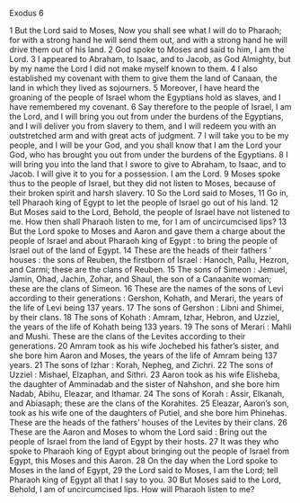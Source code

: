 Exodus 6

1	But the Lord said to Moses, Now you shall see what I will do to Pharaoh; for with a strong hand he will send them out, and with a strong hand he will drive them out of his land.
2	God spoke to Moses and said to him, I am the Lord.
3	I appeared to Abraham, to Isaac, and to Jacob, as God Almighty, but by my name the Lord I did not make myself known to them.
4	I also established my covenant with them to give them the land of Canaan, the land in which they lived as sojourners.
5	Moreover, I have heard the groaning of the people of Israel whom the Egyptians hold as slaves, and I have remembered my covenant.
6	Say therefore to the people of Israel, I am the Lord, and I will bring you out from under the burdens of the Egyptians, and I will deliver you from slavery to them, and I will redeem you with an outstretched arm and with great acts of judgment.
7	I will take you to be my people, and I will be your God, and you shall know that I am the Lord your God, who has brought you out from under the burdens of the Egyptians.
8	I will bring you into the land that I swore to give to Abraham, to Isaac, and to Jacob. I will give it to you for a possession. I am the Lord.
9	Moses spoke thus to the people of Israel, but they did not listen to Moses, because of their broken spirit and harsh slavery.
10	So the Lord said to Moses,
11	Go in, tell Pharaoh king of Egypt to let the people of Israel go out of his land.
12	But Moses said to the Lord, Behold, the people of Israel have not listened to me. How then shall Pharaoh listen to me, for I am of uncircumcised lips?
13	But the Lord spoke to Moses and Aaron and gave them a charge about the people of Israel and about Pharaoh king of Egypt : to bring the people of Israel out of the land of Egypt.
14	These are the heads of their fathers ’ houses : the sons of Reuben, the firstborn of Israel : Hanoch, Pallu, Hezron, and Carmi; these are the clans of Reuben.
15	The sons of Simeon : Jemuel, Jamin, Ohad, Jachin, Zohar, and Shaul, the son of a Canaanite woman; these are the clans of Simeon.
16	These are the names of the sons of Levi according to their generations : Gershon, Kohath, and Merari, the years of the life of Levi being 137 years.
17	The sons of Gershon : Libni and Shimei, by their clans.
18	The sons of Kohath : Amram, Izhar, Hebron, and Uzziel, the years of the life of Kohath being 133 years.
19	The sons of Merari : Mahli and Mushi. These are the clans of the Levites according to their generations.
20	Amram took as his wife Jochebed his father’s sister, and she bore him Aaron and Moses, the years of the life of Amram being 137 years.
21	The sons of Izhar : Korah, Nepheg, and Zichri.
22	The sons of Uzziel : Mishael, Elzaphan, and Sithri.
23	Aaron took as his wife Elisheba, the daughter of Amminadab and the sister of Nahshon, and she bore him Nadab, Abihu, Eleazar, and Ithamar.
24	The sons of Korah : Assir, Elkanah, and Abiasaph; these are the clans of the Korahites.
25	Eleazar, Aaron’s son, took as his wife one of the daughters of Putiel, and she bore him Phinehas. These are the heads of the fathers’ houses of the Levites by their clans.
26	These are the Aaron and Moses to whom the Lord said : Bring out the people of Israel from the land of Egypt by their hosts.
27	It was they who spoke to Pharaoh king of Egypt about bringing out the people of Israel from Egypt, this Moses and this Aaron.
28	On the day when the Lord spoke to Moses in the land of Egypt,
29	the Lord said to Moses, I am the Lord; tell Pharaoh king of Egypt all that I say to you.
30	But Moses said to the Lord, Behold, I am of uncircumcised lips. How will Pharaoh listen to me?

